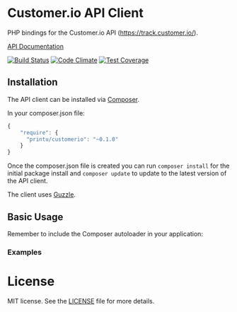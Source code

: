 # Customer.io API Client

PHP bindings for the Customer.io API (https://track.customer.io/).

[API Documentation](http://customer.io/docs/api/rest.html)

[![Build Status](https://travis-ci.org/printu/customerio.svg?branch=master)](https://travis-ci.org/printu/customerio)
[![Code Climate](https://codeclimate.com/github/printu/customerio/badges/gpa.svg)](https://codeclimate.com/github/printu/customerio)
[![Test Coverage](https://codeclimate.com/github/printu/customerio/badges/coverage.svg)](https://codeclimate.com/github/printu/customerio/coverage)

## Installation

The API client can be installed via [Composer](https://github.com/composer/composer).

In your composer.json file:

```js
{
    "require": {
      "printu/customerio": "~0.1.0"
    }
}
```

Once the composer.json file is created you can run `composer install` for the initial package install and `composer update` to update to the latest version of the API client.

The client uses [Guzzle](http://docs.guzzlephp.org/en/5.3/clients.html).

## Basic Usage

Remember to include the Composer autoloader in your application:

### Examples


License
======================

MIT license. See the [LICENSE](LICENSE) file for more details.